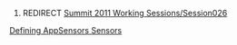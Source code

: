 1.  REDIRECT [Summit 2011 Working
    Sessions/Session026](Summit_2011_Working_Sessions/Session026 "wikilink")

[Defining AppSensors
Sensors](Category:Summit_2011_OWASP_Secure_Coding_Workshop_Track "wikilink")